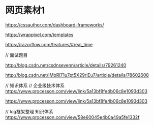 # 网页素材1


https://cssauthor.com/dashboard-frameworks/



https://wrappixel.com/templates



https://razorflow.com/features/#real_time

// 面试题目

http://blog.csdn.net/csdnsevenn/article/details/79261240

http://blog.csdn.net/IMbRl71u7pt5X29rlEu7/article/details/78602608

// 知识体系
// 企业级技术体系
https://www.processon.com/view/link/5a13bf8fe4b06c8e1093d303

https://www.processon.com/view/link/5a13bf8fe4b06c8e1093d303

// log框架整理 知识体系
https://www.processon.com/view/58e60045e4b0a49a5fe1332f
